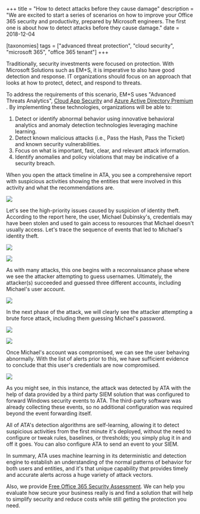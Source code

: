 +++
title = "How to detect attacks before they cause damage"
description = "We are excited to start a series of scenarios on how to improve your Office 365 security and productivity, prepared by Microsoft engineers. The first one is about how to detect attacks before they cause damage."
date = 2018-12-04

[taxonomies]
tags = ["advanced threat protection", "cloud security", "microsoft 365", "office 365 tenant"]
+++

Traditionally, security investments were focused on protection. With
Microsoft Solutions such as EM+S, it is imperative to also have good detection
and response. IT organizations should focus on an approach that looks at
how to protect, detect, and respond to threats.

To address the requirements of this scenario, EM+S uses "Advanced
Threats Analytics", [Cloud App
Security](https://buymssoft.com/services/office-365-addons/mobility-and-security/CSP-ELIT-5b5c193d1138)
and [Azure Active Directory
Premium](https://buymssoft.com/license/GN9-00002) . By implementing
these technologies, organizations will be able to:

1.  Detect or identify abnormal behavior using innovative behavioral
    analytics and anomaly detection technologies leveraging machine
    learning.
2.  Detect known malicious attacks (i.e., Pass the Hash, Pass the Ticket)
    and known security vulnerabilities.
3.  Focus on what is important, fast, clear, and relevant attack
    information.
4.  Identify anomalies and policy violations that may be indicative of a
    security breach.

When you open the attack timeline in ATA, you see a
comprehensive report with suspicious activities showing the entities
that were involved in this activity and what the recommendations are.

![](https://o365hq.com/images/182.png)

Let's see the high-priority issues caused by suspicion of identity
theft. According to the report here, the user, Michael Dubinsky's,
credentials may have been stolen and used to gain access to
resources that Michael doesn't usually access. Let's trace the sequence
of events that led to Michael's identity theft.

![](https://o365hq.com/images/183.png)

![](https://o365hq.com/images/186.png)

As with many attacks, this one begins with a reconnaissance phase where
we see the attacker attempting to guess usernames. Ultimately, the
attacker(s) succeeded and guessed three different accounts, including
Michael's user account.

![](https://o365hq.com/images/185.png)

In the next phase of the attack, we will clearly see the attacker
attempting a brute force attack, including them guessing Michael's
password.

![](https://o365hq.com/images/184.png)

![](https://o365hq.com/images/187.png)

Once Michael's account was compromised, we can see the user behaving
abnormally. With the list of alerts prior to this, we have sufficient
evidence to conclude that this user's credentials are now compromised.

![](https://o365hq.com/images/188.png)

As you might see, in this instance, the attack was detected by
ATA with the help of data provided by a third party
SIEM solution that was configured to forward Windows security
events to ATA. The third-party software was already collecting
these events, so no additional configuration was required beyond the
event forwarding itself.

All of ATA's detection algorithms are self-learning, allowing
it to detect suspicious activities from the first minute it's deployed,
without the need to configure or tweak rules, baselines, or thresholds;
you simply plug it in and off it goes. You can also configure
ATA to send an event to your SIEM.

In summary, ATA uses machine learning in its deterministic and
detection engine to establish an understanding of the normal patterns of
behavior for both users and entities, and it's that unique capability
that provides timely and accurate alerts across a huge variety of attack
vectors.

Also, we provide [Free Office 365 Security Assessment](o365hq.com/services/free-office-365-security-assessment-service). We can help you evaluate how secure your business really is and find a
solution that will help to simplify security and reduce costs while
still getting the protection you need.
